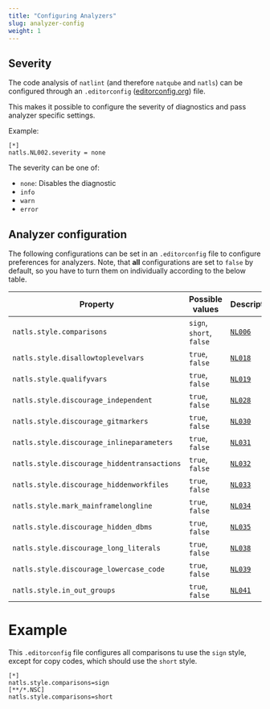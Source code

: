 ```yaml
---
title: "Configuring Analyzers"
slug: analyzer-config
weight: 1
---
```


## Severity

The code analysis of `natlint` (and therefore `natqube` and `natls`) can be configured through an `.editorconfig` ([editorconfig.org](https://editorconfig.org/)) file.

This makes it possible to configure the severity of diagnostics and pass analyzer specific settings.

Example:

```editorconfig
[*]
natls.NL002.severity = none
```

The severity can be one of:

- `none`: Disables the diagnostic
- `info`
- `warn`
- `error`

## Analyzer configuration

The following configurations can be set in an `.editorconfig` file to configure preferences for analyzers. Note, that **all** configurations are set to `false` by default, so you have to turn them on individually according to the below table.

| Property                                      | Possible values | Description |
|-----------------------------------------------| --- | --- |
| `natls.style.comparisons`                     | `sign`, `short`, `false` | [`NL006`](../tools/ruletranslator/src/main/resources/rules/NL006)|
| `natls.style.disallowtoplevelvars`            | `true`, `false` | [`NL018`](../tools/ruletranslator/src/main/resources/rules/NL018)|
| `natls.style.qualifyvars`                     | `true`, `false` | [`NL019`](../tools/ruletranslator/src/main/resources/rules/NL019)|
| `natls.style.discourage_independent`          | `true`, `false` | [`NL028`](../tools/ruletranslator/src/main/resources/rules/NL028)|
| `natls.style.discourage_gitmarkers`           | `true`, `false` | [`NL030`](../tools/ruletranslator/src/main/resources/rules/NL030)|
| `natls.style.discourage_inlineparameters`     | `true`, `false` | [`NL031`](../tools/ruletranslator/src/main/resources/rules/NL031)|
| `natls.style.discourage_hiddentransactions`   | `true`, `false` | [`NL032`](../tools/ruletranslator/src/main/resources/rules/NL032)|
| `natls.style.discourage_hiddenworkfiles`      | `true`, `false` | [`NL033`](../tools/ruletranslator/src/main/resources/rules/NL033)|
| `natls.style.mark_mainframelongline`          | `true`, `false` | [`NL034`](../tools/ruletranslator/src/main/resources/rules/NL034)|
| `natls.style.discourage_hidden_dbms`          | `true`, `false` | [`NL035`](../tools/ruletranslator/src/main/resources/rules/NL035)|
| `natls.style.discourage_long_literals`        | `true`, `false` | [`NL038`](../tools/ruletranslator/src/main/resources/rules/NL038)|
| `natls.style.discourage_lowercase_code`       | `true`, `false` | [`NL039`](../tools/ruletranslator/src/main/resources/rules/NL039)|
| `natls.style.in_out_groups`                   | `true`, `false` | [`NL041`](../tools/ruletranslator/src/main/resources/rules/NL041)|

# Example

This `.editorconfig` file configures all comparisons tu use the `sign` style, except for copy codes, which should use the `short` style.

```editorconfig
[*]
natls.style.comparisons=sign
[**/*.NSC]
natls.style.comparisons=short
```

